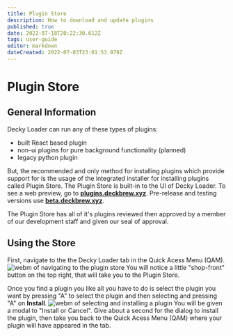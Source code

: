 ```yaml
---
title: Plugin Store
description: How to download and update plugins
published: true
date: 2022-07-18T20:22:30.612Z
tags: user-guide
editor: markdown
dateCreated: 2022-07-03T23:01:53.979Z
---
```


# Plugin Store

## General Information

Decky Loader can run any of these types of plugins:

  - built React based plugin
  - non-ui plugins for pure background functionality (planned)
  - legacy python plugin

But, the recommended and only method for installing plugins which provide support for is the usage of the integrated installer for installing plugins called Plugin Store.
The Plugin Store is built-in to the UI of Decky Loader.
To see a web preview, go to **[plugins.deckbrew.xyz](https://plugins.deckbrew.xyz)**.
Pre-release and testing versions use **[beta.deckbrew.xyz](https://beta.deckbrew.xyz)**.

The Plugin Store has all of it's plugins reviewed then approved by a member of our development staff and given our seal of approval.

## Using the Store

First, navigate to the the Decky Loader tab in the Quick Acess Menu (QAM).
![webm of navigating to the plugin store]()
You will notice a little "shop-front" button on the top right, that will take you to the Plugin Store.

Once you find a plugin you like all you have to do is select the plugin you want by pressing "A" to select the plugin and then selecting and pressing "A" on **Install**.
![webm of selecting and installing a plugin]()
You will be given a modal to "Install or Cancel". Give about a second for the dialog to install the plugin, then take you back to the Quick Acess Menu (QAM) where your plugin will have appeared in the tab.